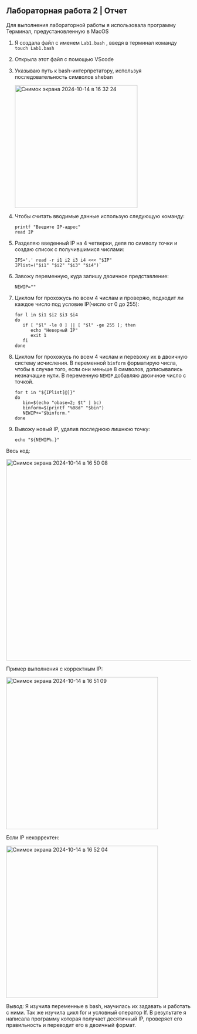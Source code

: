 ## Лабораторная работа 2 | Отчет

Для выполнения лабораторной работы я использовала программу Терминал, предустановленную в MacOS
1. Я создала файл с именем `Lab1.bash` , введя в терминал команду `touch Lab1.bash`


2. Открыла этот файл с помощью VScode

   
3. Уĸазываю путь ĸ bash-интерпретатору, используя последовательность символов sheban

   <img width="334" alt="Снимок экрана 2024-10-14 в 16 32 24" src="https://github.com/user-attachments/assets/2e39b7aa-da96-4652-b9a2-d7530e833aef">


4. Чтобы считать вводимые данные использую следующую команду:
   ```
   printf "Введите IP-адрес"
   read IP
   ```
   
5. Разделяю введенный IP на 4 четверки, деля по символу точки и создаю список с получившимися числами:
   ```
   IFS='.' read -r i1 i2 i3 i4 <<< "$IP"
   IPlist=("$i1" "$i2" "$i3" "$i4")`
   ```
   
6. Завожу переменную, куда запишу двоичное представление:

   ```
   NEWIP=""
   ```

7. Циклом for прохожусь по всем 4 числам и проверяю, подходит ли каждое число под условие IP(число от 0 до 255):
    
   ```
   for l in $i1 $i2 $i3 $i4
   do
      if [ "$l" -le 0 ] || [ "$l" -ge 255 ]; then
         echo "Неверный IP"
         exit 1
      fi
   done
   ```

8. Циклом for прохожусь по всем 4 числам и перевожу их в двоичную систему исчисления. В переменной `binform` форматирую числа, чтобы в случае того, если они меньше 8 символов, дописывались незначащие нули. В переменную `NEWIP` добавляю двоичное число с точкой.
    ```
    for t in "${IPlist[@]}" 
    do
       bin=$(echo "obase=2; $t" | bc) 
       binform=$(printf "%08d" "$bin") 
       NEWIP+="$binform." 
    done
    ```
9. Вывожу новый IP, удалив последнюю лишнюю точку:
   ```
   echo "${NEWIP%.}"
   ```

Весь код:

<img width="548" alt="Снимок экрана 2024-10-14 в 16 50 08" src="https://github.com/user-attachments/assets/bd49f373-bd7b-41c0-aeed-fe4f4452e5c4">

Пример выполнения с корректным IP:

<img width="414" alt="Снимок экрана 2024-10-14 в 16 51 09" src="https://github.com/user-attachments/assets/7388ccaf-2f5e-4e5e-9b6b-746e4118e9d2">

Если IP некорректен:

<img width="414" alt="Снимок экрана 2024-10-14 в 16 52 04" src="https://github.com/user-attachments/assets/1628ec9e-93d9-4b4c-b966-b82ce2c9b82b">


Вывод:
Я изучила переменные в bash, научилась их задавать и работать с ними. Так же изучила цикл for и условный оператор If. В результате я написала программу которая получает десятичный IP, проверяет его правильность и переводит его в двоичный формат.

